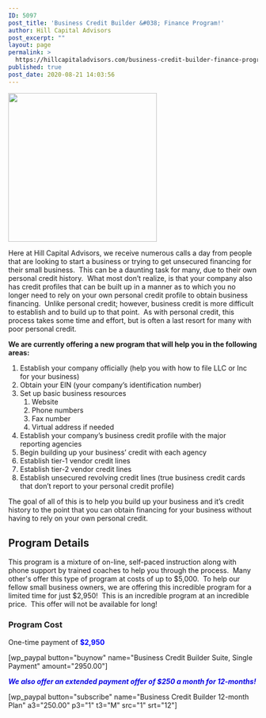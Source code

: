 ```yaml
---
ID: 5097
post_title: 'Business Credit Builder &#038; Finance Program!'
author: Hill Capital Advisors
post_excerpt: ""
layout: page
permalink: >
  https://hillcapitaladvisors.com/business-credit-builder-finance-program-page/
published: true
post_date: 2020-08-21 14:03:56
---
```

<p><img class="size-medium wp-image-4949 aligncenter" src="http://hillcapitaladvisors.com/wp-content/uploads/2016/11/TriHawk_Unsecured-BLOC-300x300.jpg" alt="" width="300" height="300" /></p>
<p>Here at Hill Capital Advisors, we receive numerous calls a day from people that are looking to start a business or trying to get unsecured financing for their small business.  This can be a daunting task for many, due to their own personal credit history.  What most don’t realize, is that your company also has credit profiles that can be built up in a manner as to which you no longer need to rely on your own personal credit profile to obtain business financing.  Unlike personal credit; however, business credit is more difficult to establish and to build up to that point.  As with personal credit, this process takes some time and effort, but is often a last resort for many with poor personal credit.</p>
<p><strong>We are currently offering a new program that will help you in the following areas:</strong></p>
<ol>
<li>Establish your company officially (help you with how to file LLC or Inc for your business)</li>
<li>Obtain your EIN (your company’s identification number)</li>
<li>Set up basic business resources
<ol>
<li>Website</li>
<li>Phone numbers</li>
<li>Fax number</li>
<li>Virtual address if needed</li>
</ol>
</li>
<li>Establish your company’s business credit profile with the major reporting agencies</li>
<li>Begin building up your business’ credit with each agency</li>
<li>Establish tier-1 vendor credit lines</li>
<li>Establish tier-2 vendor credit lines</li>
<li>Establish unsecured revolving credit lines (true business credit cards that don’t report to your personal credit profile)</li>
</ol>
<p>The goal of all of this is to help you build up your business and it’s credit history to the point that you can obtain financing for your business without having to rely on your own personal credit.</p>
<h2>Program Details</h2>
<p>This program is a mixture of on-line, self-paced instruction along with phone support by trained coaches to help you through the process.  Many other's offer this type of program at costs of up to $5,000.  To help our fellow small business owners, we are offering this incredible program for a limited time for just $2,950!  This is an incredible program at an incredible price.  This offer will not be available for long!</p>
<h3>Program Cost</h3>
<p>One-time payment of <span style="color: #0000ff;"><strong>$2,950</strong></span></p>

<!-- wp:shortcode -->
[wp_paypal button="buynow" name="Business Credit Builder Suite, Single Payment" amount="2950.00"]
<!-- /wp:shortcode -->

<!-- wp:paragraph -->
<p><em><strong><span style="color:#0a06e5" class="has-inline-color">We also offer an extended payment offer of $250 a month for 12-months!</span></strong></em></p>
<!-- /wp:paragraph -->

<!-- wp:shortcode -->
[wp_paypal button="subscribe" name="Business Credit Builder 12-month Plan" a3="250.00" p3="1" t3="M" src="1" srt="12"]
<!-- /wp:shortcode -->

<!-- wp:group -->
<div class="wp-block-group"><div class="wp-block-group__inner-container"></div></div>
<!-- /wp:group -->

<!-- wp:paragraph -->
<p></p>
<!-- /wp:paragraph -->